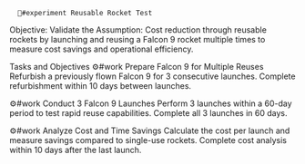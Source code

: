       🧪#experiment Reusable Rocket Test
Objective: Validate the Assumption: Cost reduction through reusable rockets by launching and reusing a Falcon 9 rocket multiple times to measure cost savings and operational efficiency.

Tasks and Objectives
⚙️#work Prepare Falcon 9 for Multiple Reuses
Refurbish a previously flown Falcon 9 for 3 consecutive launches. Complete refurbishment within 10 days between launches.

⚙️#work Conduct 3 Falcon 9 Launches
Perform 3 launches within a 60-day period to test rapid reuse capabilities. Complete all 3 launches in 60 days.

⚙️#work Analyze Cost and Time Savings
Calculate the cost per launch and measure savings compared to single-use rockets. Complete cost analysis within 10 days after the last launch.



